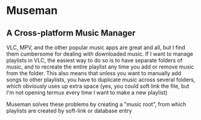 # Museman

## A Cross-platform Music Manager

VLC, MPV, and the other popular music apps are great and all, but I find them cumbersome for dealing with downloaded music. If I want to manage playlists in VLC, the easiest way to do so is to have separate folders of music, and to recreate the entire playlist any time you add or remove music from the folder. This also means that unless you want to manually add songs to other playlists, you have to duplicate music across several folders, which obviously uses up extra space (yes, you could soft link the file, but I'm not opening termux every time I want to make a new playlist)

Museman solves these problems by creating a "music root", from which playlists are created by soft-link or database entry
